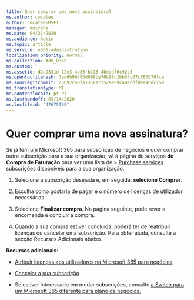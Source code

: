 ```yaml
---
title: Quer comprar uma nova assinatura?
ms.author: cmcatee
author: cmcatee-MSFT
manager: mnirkhe
ms.date: 04/21/2020
ms.audience: Admin
ms.topic: article
ms.service: o365-administration
localization_priority: Normal
ms.collection: Adm_O365
ms.custom: ''
ms.assetid: d2a9331d-12e3-4c35-b216-4bdddf6c92c3
ms.openlocfilehash: 7ad6b96485d098be76b98c1bb53c67c885978fce
ms.sourcegitcommit: c6692ce0fa1358ec3529e59ca0ecdfdea4cdc759
ms.translationtype: MT
ms.contentlocale: pt-PT
ms.lasthandoff: 09/14/2020
ms.locfileid: "47675198"
---
```

# <a name="looking-to-buy-a-new-subscription"></a>Quer comprar uma nova assinatura?

Se já tem um Microsoft 365 para subscrição de negócios e quer comprar outra subscrição para a sua organização, vá à página de serviços **de Compra de Faturação** para ver uma lista de \> [Purchase services](https://go.microsoft.com/fwlink/p/?linkid=868433) subscrições disponíveis para a sua organização.
 
1. Selecione a subscrição desejada e, em seguida, **selecione Comprar**.

2. Escolha como gostaria de pagar e o número de licenças de utilizador necessárias.

3. Selecione **Finalizar compra**. Na página seguinte, pode rever a encomenda e concluir a compra.

4. Quando a sua compra estiver concluída, poderá ter de reatribuir licenças ou cancelar uma subscrição. Para obter ajuda, consulte a secção Recursos Adicionais abaixo.

 **Recursos adicionais:**
  
- [Atribuir licenças aos utilizadores na Microsoft 365 para negócios](https://docs.microsoft.com/microsoft-365/admin/add-users/add-users)
    
- [Cancelar a sua subscrição](https://docs.microsoft.com/microsoft-365/commerce/subscriptions/cancel-your-subscription)
    
- Se estiver interessado em mudar subscrições, consulte [a Switch para um Microsoft 365 diferente para plano de negócios.](https://docs.microsoft.com/microsoft-365/commerce/subscriptions/switch-to-a-different-plan)